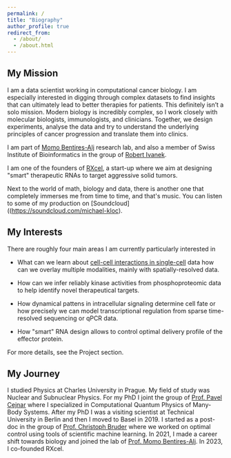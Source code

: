```yaml
---
permalink: /
title: "Biography"
author_profile: true
redirect_from: 
  - /about/
  - /about.html
---
```


## My Mission
I am a data scientist working in computational cancer biology. I am especially interested in digging through complex datasets to find insights  that can ultimately lead to better therapies for patients. This definitely isn’t a solo mission. Modern biology is incredibly complex, so I work closely with molecular biologists, immunologists, and clinicians. Together, we design experiments, analyse the data and try to understand the underlying principles of cancer progression and translate them into clinics.

I am part of [Momo Bentires-Alj](https://bentireslab.org/article-page/) research lab,   and also a member of Swiss Institute of Bioinformatics in the group of [Robert Ivanek](https://www.sib.swiss/directory/group/dbm-bioinformatics-core-facility).

I am one of the founders of [RXcel](https://rxcel.ch), a start-up where we aim at designing "smart" therapeutic RNAs to target aggressive solid tumors.

Next to the world of math, biology and data, there is another one that completely immerses me from time to time, and that's music. You can listen to some of my  production on [Soundcloud]((https://soundcloud.com/michael-kloc).

## My Interests

There are roughly four main areas I am currently particularly interested in
*   What can we learn about [cell-cell interactions in single-cell](https://github.com/MikeKlocCZ/2025_scRNA_brain_mets_MassagueJ)  data how can we overlay multiple modalities, mainly with spatially-resolved data.

*  How can we infer reliably kinase activities from phosphoproteomic data to help identify novel therapeutical targets.

* How dynamical pattens in intracellular signaling determine cell fate or how precisely  we can model transcriptional regulation from sparse time-resolved sequencing or qPCR data.

* How "smart" RNA design allows to control optimal delivery profile of the effector protein.

For more details, see the Project section.



<!-- *  Kinases are important players in intracellular signaling and can often be dysregulated (not only) in cancer. Inferring their activity from phosphoproteomic data is challenging, but a recently published [resource](https://bioconductor.org/packages/release/data/experiment/html/JohnsonKinaseData.html) for motif-based kinase scoring has significantly improved our ability to tackle this problem. Tested on data with known ground truth, dysregulated kinases were correctly identified, though false positives were common. To improve specificity, additional signaling patterns  and features "behind the linear motifs" should be integrated. 

* Recent advances in the field of optimal control have incorporated machine learning techniques into its standard toolkit. One concrete example is represented by neural ordinary differential equations (NODEs). This approach merges a mechanistic modelling of known dynamics in the form of ODEs with neural networks (NNs) embedded in it. Such models can be used to identify optimal control sequences that drive a system along a desired trajectory or to infer missing components of a mechanistic model from data. The approach can be extended to other types of differential equations (for example stochastic dynamics).  We are looking into these tools, for example, to help us understand dynamical interplay between transcription factors, or to decode complex patterns in cellular signaling.
 -->

## My Journey
I studied Physics at Charles University in Prague. My field of study was Nuclear and Subnuclear Physics. For my PhD I joint the group of [Prof. Pavel Cejnar](https://ipnp.cz/cejnar/publikace/clanky.html) where I specialized in Computational Quantum Physics of Many-Body Systems. After my PhD I was a visiting scientist at Technical University in Berlin and then I moved to Basel in 2019. I started as a post-doc in the group of [Prof. Christoph Bruder](https://quantumtheory-bruder.physik.unibas.ch/en/) where we worked on optimal control using tools of scientific machine learning. In 2021, I made a career shift towards biology and joined the lab of [Prof. Momo Bentires-Alj](https://bentireslab.org/article-page/). In 2023, I co-founded RXcel.
